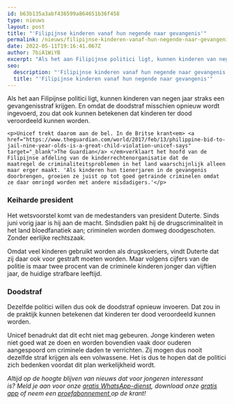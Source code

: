 ```yaml
---
id: b63b135a3abf436599a864651b36f458
type: nieuws
layout: post
title: "'Filipijnse kinderen vanaf hun negende naar gevangenis'"
permalink: /nieuws/filipijnse-kinderen-vanaf-hun-negende-naar-gevangenis/
date: 2022-05-11T19:16:41.067Z
author: 7biA1WiYB
excerpt: "Als het aan Filipijnse politici ligt, kunnen kinderen van negen jaar straks een gevangenisstraf krijgen. En omdat de doodstraf misschien opnieuw wordt ingevoerd, zou dat ook kunnen betekenen dat kinderen ter dood veroordeeld kunnen worden.  "
seo:
  description: "'Filipijnse kinderen vanaf hun negende naar gevangenis'"
  title: "'Filipijnse kinderen vanaf hun negende naar gevangenis'"
---
```

Als het aan Filipijnse politici ligt, kunnen kinderen van negen jaar straks een gevangenisstraf krijgen. En omdat de doodstraf misschien opnieuw wordt ingevoerd, zou dat ook kunnen betekenen dat kinderen ter dood veroordeeld kunnen worden.  

    <p>Unicef trekt daarom aan de bel. In de Britse krant<em> <a href="https://www.theguardian.com/world/2017/feb/13/philippine-bid-to-jail-nine-year-olds-is-a-great-child-violation-unicef-says" target="_blank">The Guardian</a> </em>verklaart het hoofd van de Filipijnse afdeling van de kinderrechtenorganisatie dat de maatregel de criminaliteitsproblemen in het land waarschijnlijk alleen maar erger maakt. 'Als kinderen hun tienerjaren in de gevangenis doorbrengen, groeien ze juist op tot goed getrainde criminelen omdat ze daar omringd worden met andere misdadigers.'</p>
<h3>Keiharde president</h3>
<p>Het wetsvoorstel komt van de medestanders van president Duterte. Sinds juni vorig jaar is hij aan de macht. Sindsdien pakt hij de drugscriminaliteit in het land bloedfanatiek aan; criminelen worden domweg doodgeschoten. Zonder eerlijke rechtszaak.</p>
<p>Omdat veel kinderen gebruikt worden als drugskoeriers, vindt Duterte dat zij daar ook voor gestraft moeten worden. Maar volgens cijfers van de politie is maar twee procent van de criminele kinderen jonger dan vijftien jaar, de huidige strafbare leeftijd.</p>
<h3>Doodstraf</h3>
<p>Dezelfde politici willen dus ook de doodstraf opnieuw invoeren. Dat zou in de praktijk kunnen betekenen dat kinderen ter dood veroordeeld kunnen worden.</p>
<p>Unicef benadrukt dat dit echt niet mag gebeuren. Jonge kinderen weten niet goed wat ze doen en worden bovendien vaak door ouderen aangespoord om criminele daden te verrichten. Zij mogen dus nooit dezelfde straf krijgen als een volwassene. Het is dus te hopen dat de politici zich bedenken voordat dit plan werkelijkheid wordt.</p>
<p><em>Altijd op de hoogte blijven van nieuws dat voor jongeren interessant is? Meld je aan voor onze </em><a href="https://original.sevendays.nl/whatsapp"><em>gratis WhatsApp-dienst</em></a><em>, download onze </em><a href="https://original.sevendays.nl/app"><em>gratis app</em></a><em> of neem een </em><a href="https://abonneren.sevendays.nl/abonneren/abonnementen/ae/artikel"><em>proefabonnement </em></a><em>op de krant!</em></p>  
